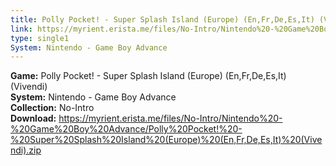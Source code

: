 ```yaml
---
title: Polly Pocket! - Super Splash Island (Europe) (En,Fr,De,Es,It) (Vivendi)
link: https://myrient.erista.me/files/No-Intro/Nintendo%20-%20Game%20Boy%20Advance/Polly%20Pocket!%20-%20Super%20Splash%20Island%20(Europe)%20(En,Fr,De,Es,It)%20(Vivendi).zip
type: single1
System: Nintendo - Game Boy Advance
---
```

<b>Game:</b> Polly Pocket! - Super Splash Island (Europe) (En,Fr,De,Es,It) (Vivendi)<br>
<b>System:</b> Nintendo - Game Boy Advance<br>
<b>Collection:</b> No-Intro<br>
<b>Download:</b> https://myrient.erista.me/files/No-Intro/Nintendo%20-%20Game%20Boy%20Advance/Polly%20Pocket!%20-%20Super%20Splash%20Island%20(Europe)%20(En,Fr,De,Es,It)%20(Vivendi).zip